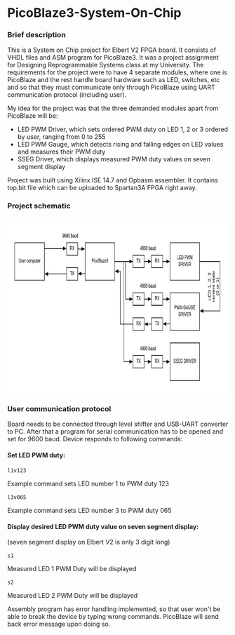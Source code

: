 # PicoBlaze3-System-On-Chip

### Brief description
This is a System on Chip project for Elbert V2 FPGA board. It consists of VHDL files and ASM program for PicoBlaze3. It was a project assignment for Designing Reprogrammable Systems class at my University. The requirements for the project were to have 4 separate modules, where one is PicoBlaze and the rest handle board hardware such as LED, switches, etc and so that they must communicate only through PicoBlaze using UART communication protocol (including user).

My idea for the project was that the three demanded modules apart from PicoBlaze will be:
- LED PWM Driver, which sets ordered PWM duty on LED 1, 2 or 3 ordered by user, ranging from 0 to 255
- LED PWM Gauge, which detects rising and falling edges on LED values and measures their PWM duty
- SSEG Driver, which displays measured PWM duty values on seven segment display

Project was built using Xilinx ISE 14.7 and Opbasm assembler. It contains top.bit file which can be uploaded to Spartan3A FPGA right away.

### Project schematic
<img src="https://github.com/EmbeddedPaul166/PicoBlaze3-System-On-Chip/blob/master/Schematic.jpeg" height="400">

### User communication protocol
Board needs to be connected through level shifter and USB-UART converter to PC. After that a program for serial communication has to be opened and set for 9600 baud. Device responds to following commands:

#### Set LED PWM duty:
```
l1v123
```
Example command sets LED number 1 to PWM duty 123
```
l3v065
```
Example command sets LED number 3 to PWM duty 065

#### Display desired LED PWM duty value on seven segment display:
(seven segment display on Elbert V2 is only 3 digit long)
```
s1
```
Measured LED 1 PWM Duty will be displayed
```
s2
```
Measured LED 2 PWM Duty will be displayed


Assembly program has error handling implemented, so that user won't be able to break the device by typing wrong commands. PicoBlaze will send back error message upon doing so.
